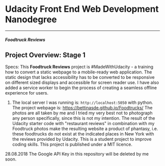 # Udacity Front End Web Development Nanodegree
---
#### _Foodtruck Reviews_

## Project Overview: Stage 1

Specs: This **Foodtruck Reviews** project is #MadeWithUdacity - a training how to convert a static webpage to a mobile-ready web application. The static design that lacks accessibility has to be converted to be responsive on different sized displays and accessible for screen reader use. I have also added a service worker to begin the process of creating a seamless offline experience for users.


1. The local server I was running is: `http://localhost:5050` with python.
The project webpage is: https://bettinasde.github.io/Foodtrucks/
The photos are all taken by me and I tried my very best not to photograph any person specifically, since this is not my intention. The result of the Udacity starter code with "restaurant reviews" in combination with my Foodtruck photos make the resulting website a product of phantasy, i.e. these foodtrucks do not exist at the indicated places in New York with the reviews provided by Udacity. This is a student project to improve coding skills. 
This project is published under a MIT licence. 

28.08.2018 
The Google API Key in this repository will be deleted by me soon.




